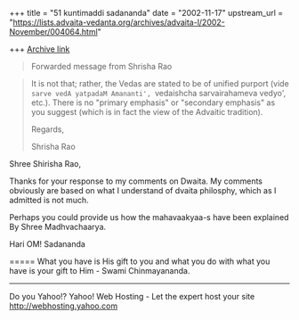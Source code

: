 +++
title = "51 kuntimaddi sadananda"
date = "2002-11-17"
upstream_url = "https://lists.advaita-vedanta.org/archives/advaita-l/2002-November/004064.html"

+++
[Archive link](https://lists.advaita-vedanta.org/archives/advaita-l/2002-November/004064.html)

> Forwarded message from Shrisha Rao

> It is not that; rather, the Vedas are stated to be of unified purport
> (vide `sarve vedA yatpadaM Amananti', `vedaishcha sarvairahameva vedyo',
> etc.).  There is no "primary emphasis" or "secondary emphasis" as you
> suggest (which is in fact the view of the Advaitic tradition).
>
> Regards,
>
> Shrisha Rao

Shree Shirisha Rao,

Thanks for your response to my comments on Dwaita. My comments obviously
are based on what I understand of dvaita philosphy, which as I admitted is
not much.

Perhaps you could provide us how the mahavaakyaa-s have been explained By
Shree Madhvachaarya.

Hari OM!
Sadananda



=====
What you have is His gift to you and what you do with what you have is your gift to Him - Swami Chinmayananda.

__________________________________________________
Do you Yahoo!?
Yahoo! Web Hosting - Let the expert host your site
http://webhosting.yahoo.com

